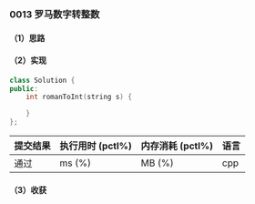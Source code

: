 ### 0013 罗马数字转整数

#### （1）思路

#### （2）实现

```cpp
class Solution {
public:
    int romanToInt(string s) {

    }
};
```

| 提交结果 | 执行用时 (pctl%) | 内存消耗 (pctl%) | 语言 |
|:---------|:-----------------|:-----------------|:-----|
| 通过     |  ms (%)   |  MB (%)  | cpp  |

#### （3）收获
